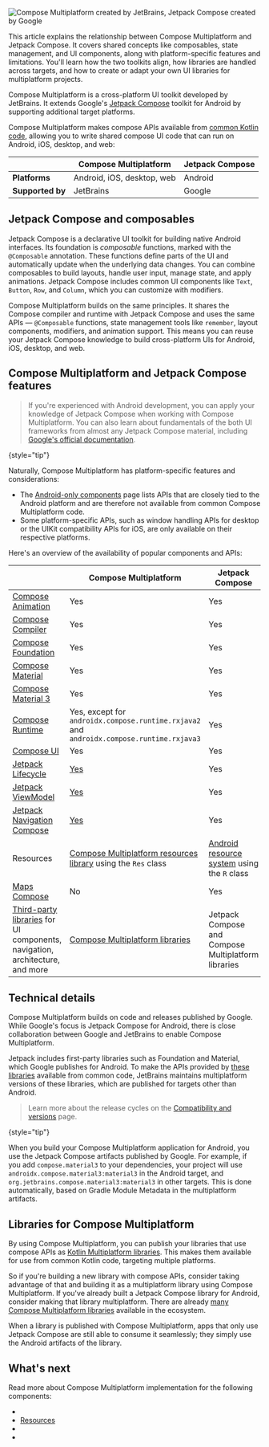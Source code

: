 [//]: # (title: Compose Multiplatform and Jetpack Compose)

![Compose Multiplatform created by JetBrains, Jetpack Compose created by Google](og-image-compose-multiplatform-and-jetpack-compose.png)

<tldr>
This article explains the relationship between Compose Multiplatform and Jetpack Compose.
It covers shared concepts like composables, state management, and UI components, along with platform-specific features and limitations.
You'll learn how the two toolkits align, how libraries are handled across targets,
and how to create or adapt your own UI libraries for multiplatform projects.
</tldr>

Compose Multiplatform is a cross-platform UI toolkit developed by JetBrains.
It extends Google's [Jetpack Compose](https://developer.android.com/jetpack/compose) toolkit for Android
by supporting additional target platforms.

Compose Multiplatform makes compose APIs available from [common Kotlin code](https://kotlinlang.org/docs/multiplatform-discover-project.html#common-code),
allowing you to write shared compose UI code that can run on Android, iOS, desktop, and web:

|                  | **Compose Multiplatform**  | **Jetpack Compose** |
|------------------|----------------------------|---------------------|
| **Platforms**    | Android, iOS, desktop, web | Android             |
| **Supported by** | JetBrains                  | Google              |

## Jetpack Compose and composables

Jetpack Compose is a declarative UI toolkit for building native Android interfaces.
Its foundation is _composable_ functions, marked with the `@Composable` annotation.
These functions define parts of the UI and automatically update when the underlying data changes.
You can combine composables to build layouts, handle user input, manage state, and apply animations.
Jetpack Compose includes common UI components like `Text`, `Button`, `Row`, and `Column`, which you can customize with modifiers.

Compose Multiplatform builds on the same principles. 
It shares the Compose compiler and runtime with Jetpack Compose and uses the same APIs — `@Composable` functions,
state management tools like `remember`, layout components, modifiers, and animation support.
This means you can reuse your Jetpack Compose knowledge to build cross-platform UIs for Android, iOS, desktop, and web.

## Compose Multiplatform and Jetpack Compose features

> If you're experienced with Android development, you can apply your knowledge of Jetpack Compose when working with Compose Multiplatform.
> You can also learn about fundamentals of the both UI frameworks from almost any Jetpack Compose material,
> including [Google's official documentation](https://developer.android.com/jetpack/compose/documentation).
> 
{style="tip"}

Naturally, Compose Multiplatform has platform-specific features and considerations:

* The [Android-only components](compose-android-only-components.md) page lists APIs that are closely tied to the 
Android platform and are therefore not available from common Compose Multiplatform code.
* Some platform-specific APIs, such as window handling APIs for desktop or the UIKit compatibility APIs for iOS,
are only available on their respective platforms.

Here's an overview of the availability of popular components and APIs:

|                                                                                                                     | **Compose Multiplatform**                                                                                 | **Jetpack Compose**                                                                                    |
|---------------------------------------------------------------------------------------------------------------------|-----------------------------------------------------------------------------------------------------------|--------------------------------------------------------------------------------------------------------|
| [Compose Animation](https://developer.android.com/jetpack/androidx/releases/compose-animation)                      | Yes                                                                                                       | Yes                                                                                                    |
| [Compose Compiler](https://developer.android.com/jetpack/androidx/releases/compose-compiler)                        | Yes                                                                                                       | Yes                                                                                                    |
| [Compose Foundation](https://developer.android.com/jetpack/androidx/releases/compose-foundation)                    | Yes                                                                                                       | Yes                                                                                                    |
| [Compose Material](https://developer.android.com/jetpack/androidx/releases/compose-material)                        | Yes                                                                                                       | Yes                                                                                                    |
| [Compose Material 3](https://developer.android.com/jetpack/androidx/releases/compose-material30)                    | Yes                                                                                                       | Yes                                                                                                    |
| [Compose Runtime](https://developer.android.com/jetpack/androidx/releases/compose-runtime)                          | Yes, except for `androidx.compose.runtime.rxjava2` and `androidx.compose.runtime.rxjava3`                 | Yes                                                                                                    |
| [Compose UI](https://developer.android.com/jetpack/androidx/releases/compose-ui)                                    | Yes                                                                                                       | Yes                                                                                                    |
| [Jetpack Lifecycle](https://developer.android.com/jetpack/androidx/releases/lifecycle)                              | [Yes](compose-lifecycle.md)                                                                               | Yes                                                                                                    |
| [Jetpack ViewModel](https://developer.android.com/topic/libraries/architecture/viewmodel)                           | [Yes](compose-viewmodel.md)                                                                               | Yes                                                                                                    |
| [Jetpack Navigation Compose](https://developer.android.com/jetpack/androidx/releases/navigation)                    | [Yes](compose-navigation-routing.md)                                                                      | Yes                                                                                                    |
| Resources                                                                                                           | [Compose Multiplatform resources library](compose-multiplatform-resources.md) using the `Res` class       | [Android resource system](https://developer.android.com/jetpack/compose/resources) using the `R` class |
| [Maps Compose](https://developers.google.com/maps/documentation/android-sdk/maps-compose)                           | No                                                                                                        | Yes                                                                                                    |
| [Third-party libraries](#libraries-for-compose-multiplatform) for UI components, navigation, architecture, and more | [Compose Multiplatform libraries](https://github.com/terrakok/kmp-awesome?tab=readme-ov-file#-compose-ui) | Jetpack Compose and Compose Multiplatform libraries                                                    |

## Technical details

Compose Multiplatform builds on code and releases published by Google.
While Google's focus is Jetpack Compose for Android,
there is close collaboration between Google and JetBrains to enable Compose Multiplatform.

Jetpack includes first-party libraries such as Foundation and Material, 
which Google publishes for Android.
To make the APIs provided by [these libraries](https://github.com/JetBrains/compose-multiplatform-core) available from common code, 
JetBrains maintains multiplatform versions of these libraries, which are published for targets other than Android.

> Learn more about the release cycles on the 
> [Compatibility and versions](compose-compatibility-and-versioning.md#jetpack-compose-and-compose-multiplatform-release-cycles) page.
> 
{style="tip"}

When you build your Compose Multiplatform application for Android, you use the Jetpack Compose artifacts published by Google.
For example, if you add `compose.material3` to your dependencies, your project will use `androidx.compose.material3:material3` 
in the Android target, and `org.jetbrains.compose.material3:material3` in other targets. 
This is done automatically, based on Gradle Module Metadata in the multiplatform artifacts.

## Libraries for Compose Multiplatform

By using Compose Multiplatform, you can publish your libraries
that use compose APIs as [Kotlin Multiplatform libraries](https://kotlinlang.org/docs/multiplatform-publish-lib.html). 
This makes them available for use from common Kotlin code, targeting multiple platforms.

So if you're building a new library with compose APIs, consider taking advantage of that and building it as a multiplatform library using Compose Multiplatform.
If you've already built a Jetpack Compose library for Android, consider making that library multiplatform. 
There are already [many Compose Multiplatform libraries](https://github.com/terrakok/kmp-awesome#-compose-ui) available in the ecosystem.

When a library is published with Compose Multiplatform, apps that only use Jetpack Compose are still able to consume it seamlessly;
they simply use the Android artifacts of the library.

## What's next

Read more about Compose Multiplatform implementation for the following components:
  * [](compose-lifecycle.md)
  * [Resources](compose-multiplatform-resources.md)
  * [](compose-viewmodel.md)
  * [](compose-navigation-routing.md)
